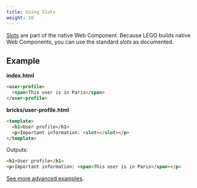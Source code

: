 ```yaml
---
title: Using Slots
weight: 10
---
```


[Slots](https://developer.mozilla.org/en-US/docs/Web/HTML/Element/slot) are part of the native Web Component.
Because LEGO builds native Web Components, you can use the standard _slots_ as documented.

## Example

**index.html**

```html
<user-profile>
  <span>This user is in Paris</span>
</user-profile>
```

**bricks/user-profile.html**

```html
<template>
  <h1>User profile</h1>
  <p>Important information: <slot></slot></p>
</template>
```

Outputs:

```html
<h1>User profile</h1>
<p>Important information: <span>This user is in Paris</span></p>
```

[See more advanced examples](https://developer.mozilla.org/en-US/docs/Web/Web_Components/Using_templates_and_slots#Adding_flexibility_with_slots).
